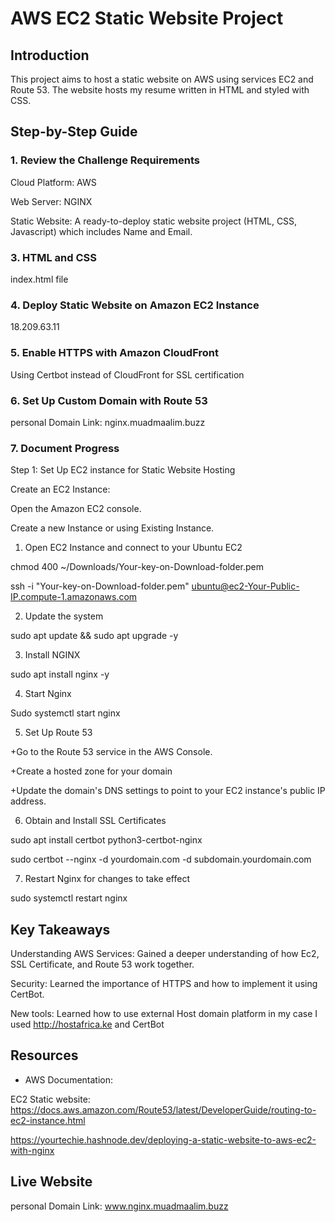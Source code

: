 
# AWS EC2 Static Website Project

## Introduction
This project aims to host a static website on AWS using services EC2 and Route 53. The website hosts my resume written in HTML and styled with CSS. 

## Step-by-Step Guide

### 1. Review the Challenge Requirements

Cloud Platform: AWS 

Web Server: NGINX

Static Website: A ready-to-deploy static website project (HTML, CSS, Javascript) which includes Name and Email.

### 3. HTML and CSS
index.html file

### 4. Deploy Static Website on Amazon EC2 Instance
18.209.63.11

### 5. Enable HTTPS with Amazon CloudFront
Using Certbot instead of CloudFront for SSL certification 

### 6. Set Up Custom Domain with Route 53
personal Domain Link: nginx.muadmaalim.buzz

### 7. Document Progress
Step 1: Set Up EC2 instance for Static Website Hosting

Create an  EC2 Instance:

Open the Amazon EC2 console.

Create a new Instance or using Existing Instance.

1) Open EC2 Instance and connect to your Ubuntu EC2  

chmod 400 ~/Downloads/Your-key-on-Download-folder.pem

ssh -i "Your-key-on-Download-folder.pem" ubuntu@ec2-Your-Public-IP.compute-1.amazonaws.com

2) Update the system

sudo apt update && sudo apt upgrade -y

3) Install NGINX

sudo apt install nginx -y

4) Start Nginx

Sudo systemctl start nginx

5) Set Up Route 53  

+Go to the Route 53 service in the AWS Console. 

+Create a hosted zone for your domain

+Update the domain's DNS settings to point to your EC2 instance's public IP address.

6) Obtain and Install SSL Certificates 

sudo apt install certbot python3-certbot-nginx

sudo certbot --nginx -d yourdomain.com -d subdomain.yourdomain.com

7) Restart Nginx  for changes to take effect 

sudo systemctl restart nginx

## Key Takeaways
Understanding AWS Services: Gained a deeper understanding of how Ec2, SSL Certificate, and Route 53 work together.

Security: Learned the importance of HTTPS and how to implement it using CertBot.

New tools: Learned how to use external Host domain platform in my case I used http://hostafrica.ke and CertBot

## Resources
- AWS Documentation:

EC2 Static website: 
https://docs.aws.amazon.com/Route53/latest/DeveloperGuide/routing-to-ec2-instance.html

https://yourtechie.hashnode.dev/deploying-a-static-website-to-aws-ec2-with-nginx

## Live Website

personal Domain Link: 
www.nginx.muadmaalim.buzz

